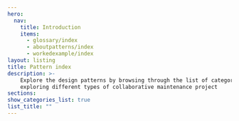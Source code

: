 ```yaml
---
hero:
  nav:
    title: Introduction
    items:
      - glossary/index
      - aboutpatterns/index
      - workedexample/index
layout: listing
title: Pattern index
description: >- 
    Explore the design patterns by browsing through the list of categories or 
    exploring different types of collaborative maintenance project
sections:
show_categories_list: true
list_title: ""
---
```

